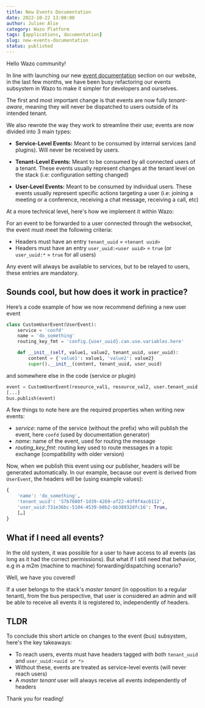 ```yaml
---
title: New Events Documentation
date: 2022-10-22 13:00:00
author: Julien Alie
category: Wazo Platform
tags: [applications, documentation]
slug: new-events-documentation
status: published
---
```


Hello Wazo community!

In line with launching our new [event documentation](https://wazo-platform.org/documentation) section on our website, in the last few months,
we have been busy refactoring our events subsystem in Wazo to make it simpler for developers and ourselves.

The first and most important change is that events are now fully _tenant-aware_, meaning they will never be dispatched to users outside
of its intended tenant.

We also rewrote the way they work to streamline their use; events are now divided into 3 main types:

- **Service-Level Events:**
  Meant to be consumed by internal services (and plugins). Will never be received by users.

- **Tenant-Level Events:**
  Meant to be consumed by all connected users of a tenant.
  These events usually represent changes at the tenant level on the stack (i.e: configuration setting changed)

- **User-Level Events:**
  Meant to be consumed by individual users.
  These events usually represent specific actions targeting a user (i.e: joining a meeting or a conference,
  receiving a chat message, receiving a call, etc)

At a more technical level, here's how we implement it within Wazo:

For an event to be forwarded to a user connected through the websocket, the event must meet the following criteria:

- Headers must have an entry `tenant_uuid` = `<tenant uuid>`
- Headers must have an entry `user_uuid:<user uuid>` = `true` (or `user_uuid:*` = `true` for all users)

Any event will always be available to services, but to be relayed to users, these entries are mandatory.

## Sounds cool, but how does it work in practice?

Here’s a code example of how we now recommend defining a new user event

```py
class CustomUserEvent(UserEvent):
	service = 'confd'
	name = 'do_something'
	routing_key_fmt = 'config.{user_uuid}.can.use.variables.here'

	def __init__(self, value1, value2, tenant_uuid, user_uuid):
		content = {'value1': value1, 'value2': value2}
		super().__init__(content, tenant_uuid, user_uuid)
```

and somewhere else in the code (service or plugin)

```py
event = CustomUserEvent(resource_val1, resource_val2, user.tenant_uuid, user.uuid)
[...]
bus.publish(event)
```

A few things to note here are the required properties when writing new events:

- _service_: name of the service (without the prefix) who will publish the event, here `confd` (used by documentation generator)
- _name_: name of the event, used for routing the message
- _routing_key_fmt_: routing key used to route messages in a topic exchange (compatibility with older version)

Now, when we publish this event using our publisher, headers will be generated automatically.
In our example, because our event is derived from `UserEvent`, the headers will be (using example values):

```py
{
	'name': 'do_something',
	'tenant_uuid': '57b7080f-1d39-4269-af22-4df0f4ac6112',
	'user_uuid:731e36bc-5104-4539-b0b2-bb38932dfc16': True,
	[…]
}
```

## What if I need **all** events?

In the old system, it was possible for a user to have access to all events (as long as it had the correct permissions).
But what if I still need that behavior, e.g in a m2m (machine to machine) forwarding/dispatching scenario?

Well, we have you covered!

If a user belongs to the stack's _master tenant_ (in opposition to a regular tenant), from the bus perspective, that user
is considered an admin and will be able to receive all events it is registered to, independently of headers.

## TLDR

To conclude this short article on changes to the event (bus) subsystem, here's the key takeaways:

- To reach users, events must have headers tagged with both `tenant_uuid` and `user_uuid:<uuid or *>`
- Without these, events are treated as service-level events (will never reach users)
- A _master tenant_ user will always receive all events independently of headers

Thank you for reading!
